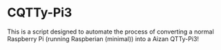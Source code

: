 # CQTTy-Pi3
This is a script designed to automate the process of converting a normal Raspberry Pi (running Raspberian (minimal)) into a Aizan QTTy-Pi3!
